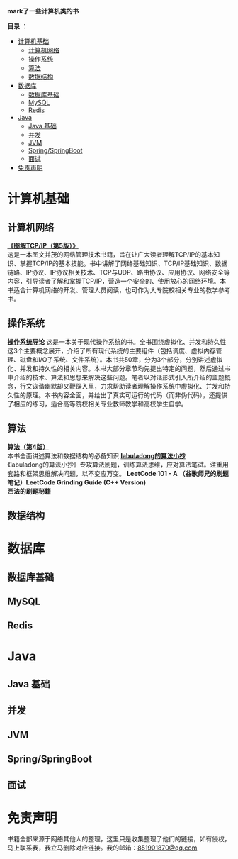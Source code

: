 

**mark了一些计算机类的书**



**目录** ：

- [计算机基础](#计算机基础)
  - [计算机网络](#计算机网络)
  - [操作系统](#操作系统)
  - [算法](#算法)
  - [数据结构](#数据结构)
- [数据库](#数据库)
  - [数据库基础](#数据库基础)
  - [MySQL](#mysql)
  - [Redis](#redis)
- [Java](#java)
  - [Java 基础](#java-基础)
  - [并发](#并发)
  - [JVM](#jvm)
  - [Spring/SpringBoot](#springspringboot)
  - [面试](#面试)
- [免责声明](#免责声明)

# 计算机基础
## 计算机网络

**[《图解TCP/IP（第5版）》](https://book.douban.com/subject/24737674/)**	
这是一本图文并茂的网络管理技术书籍，旨在让广大读者理解TCP/IP的基本知识、掌握TCP/IP的基本技能。书中讲解了网络基础知识、TCP/IP基础知识、数据链路、IP协议、IP协议相关技术、TCP与UDP、路由协议、应用协议、网络安全等内容，引导读者了解和掌握TCP/IP，营造一个安全的、使用放心的网络环境。本书适合计算机网络的开发、管理人员阅读，也可作为大专院校相关专业的教学参考书。



## 操作系统

**[操作系统导论](https://book.douban.com/subject/33463930/)**	
这是一本关于现代操作系统的书。全书围绕虚拟化、并发和持久性这3个主要概念展开，介绍了所有现代系统的主要组件（包括调度、虚拟内存管理、磁盘和I/O子系统、文件系统）。本书共50章，分为3个部分，分别讲述虚拟化、并发和持久性的相关内容。本书大部分章节均先提出特定的问题，然后通过书中介绍的技术、算法和思想来解决这些问题。笔者以对话形式引入所介绍的主题概念，行文诙谐幽默却又鞭辟入里，力求帮助读者理解操作系统中虚拟化、并发和持久性的原理。本书内容全面，并给出了真实可运行的代码（而非伪代码），还提供了相应的练习，适合高等院校相关专业教师教学和高校学生自学。

## 算法
**[算法（第4版）](https://book.douban.com/subject/19952400/)**	
本书全面讲述算法和数据结构的必备知识
**[labuladong的算法小抄](https://book.douban.com/subject/35252621/)**	
《labuladong的算法小抄》专攻算法刷题，训练算法思维，应对算法笔试。注重用套路和框架思维解决问题，以不变应万变。
**LeetCode 101 - A （谷歌师兄的刷题笔记）LeetCode Grinding Guide (C++ Version)**	
**西法的刷题秘籍**	 
## 数据结构


# 数据库

## 数据库基础



## MySQL



## Redis



# Java



## Java 基础



## 并发




## JVM






## Spring/SpringBoot



## 面试



# 免责声明
书籍全部来源于网络其他人的整理，这里只是收集整理了他们的链接，如有侵权，马上联系我，我立马删除对应链接。我的邮箱：851901870@qq.com